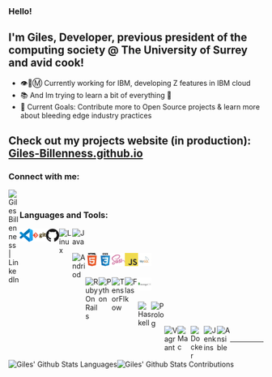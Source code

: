 ### Hello! 

## I'm Giles, Developer, previous president of the computing society @ The University of Surrey and avid cook!
- 👁️🐝Ⓜ️ Currently working for IBM, developing Z features in IBM cloud
- 📚 And Im trying to learn a bit of everything 🤣
- 🥅 Current Goals: Contribute more to Open Source projects & learn more about bleeding edge industry practices

## Check out my projects website (in production): [Giles-Billenness.github.io](https://giles-billenness.github.io/)

### Connect with me:

[<img align="left" alt="GilesBillenness | LinkedIn" width="22px" src="https://cdn.jsdelivr.net/npm/simple-icons@v3/icons/linkedin.svg" />][linkedin]

<br />

### Languages and Tools:

<img align="left" alt="Visual Studio Code" width="26px" src="https://raw.githubusercontent.com/github/explore/80688e429a7d4ef2fca1e82350fe8e3517d3494d/topics/visual-studio-code/visual-studio-code.png" />
<img align="left" alt="Git" width="26px" src="https://raw.githubusercontent.com/github/explore/80688e429a7d4ef2fca1e82350fe8e3517d3494d/topics/git/git.png" />
<img align="left" alt="GitHub" width="26px" src="https://raw.githubusercontent.com/github/explore/78df643247d429f6cc873026c0622819ad797942/topics/github/github.png" />
<img align="left" alt="Linux" width="26px" src="https://cdn3.iconfinder.com/data/icons/logos-brands-3/24/logo_brand_brands_logos_linux-512.png" />
<img align="left" alt="Java" width="26px" src="https://cdn.icon-icons.com/icons2/195/PNG/256/Java_23404.png" />
<br />

<br /><img align="left" alt="Andriod" width="26px" src="https://cdn.icon-icons.com/icons2/50/PNG/256/andriod_social_10643.png" />
<img align="left" alt="HTML5" width="26px" src="https://raw.githubusercontent.com/github/explore/80688e429a7d4ef2fca1e82350fe8e3517d3494d/topics/html/html.png" />
<img align="left" alt="CSS3" width="26px" src="https://raw.githubusercontent.com/github/explore/80688e429a7d4ef2fca1e82350fe8e3517d3494d/topics/css/css.png" />
<img align="left" alt="Sass" width="26px" src="https://raw.githubusercontent.com/github/explore/80688e429a7d4ef2fca1e82350fe8e3517d3494d/topics/sass/sass.png" />
<img align="left" alt="JavaScript" width="26px" src="https://raw.githubusercontent.com/github/explore/80688e429a7d4ef2fca1e82350fe8e3517d3494d/topics/javascript/javascript.png" />
<img align="left" alt="MySQL" width="26px" src="https://raw.githubusercontent.com/github/explore/80688e429a7d4ef2fca1e82350fe8e3517d3494d/topics/mysql/mysql.png" /><br />

<br /><img align="left" alt="RubyOnRails" width="26px" src="https://upload.wikimedia.org/wikipedia/commons/1/16/Ruby_on_Rails-logo.png" />
<img align="left" alt="Python" width="26px" src="https://cdn3.iconfinder.com/data/icons/logos-and-brands-adobe/512/267_Python-512.png" />
<img align="left" alt="TensorFlow" width="26px" src="https://cdn.icon-icons.com/icons2/2389/PNG/512/tensorflow_logo_icon_144808.png" />
<img align="left" alt="Flask" width="26px" src="https://cdn.icon-icons.com/icons2/2389/PNG/512/flask_logo_icon_145276.png" />
<img align="left" alt="MongoDB" width="26px" src="https://raw.githubusercontent.com/github/explore/80688e429a7d4ef2fca1e82350fe8e3517d3494d/topics/mongodb/mongodb.png" /><br />


<br /><img align="left" alt="Haskell" width="26px" src="https://cdn.icon-icons.com/icons2/512/PNG/512/prog-haskell_icon-icons.com_50793.png" />
<img align="left" alt="Prolog" width="26px" src="https://cdn.icon-icons.com/icons2/2107/PNG/512/file_type_prolog_icon_130230.png" /><br />



<br /><img align="left" alt="Vagrant" width="26px" src="https://cdn.iconscout.com/icon/free/png-512/vagrant-5-1174986.png" />
<img align="left" alt="Mac" width="26px" src="https://cdn2.iconfinder.com/data/icons/social-icons-color/512/apple-512.png" />
<img align="left" alt="Docker" width="26px" src="https://cdn3.iconfinder.com/data/icons/logos-and-brands-adobe/512/97_Docker-512.png" />
<img align="left" alt="Jenkins" width="26px" src="https://cdn.iconscout.com/icon/free/png-256/jenkins-5-569553.png" />
<img align="left" alt="Ansible" width="26px" src="https://cdn.icon-icons.com/icons2/2389/PNG/512/ansible_logo_icon_145495.png" /><br />

---

<a><img align="left" alt="Giles' Github Stats Languages" src="https://github-readme-stats.vercel.app/api/top-langs/?username=Giles-Billenness&layout=compact" />
</a>
<a><img align="left" alt="Giles' Github Stats Contributions" src="https://github-readme-stats.vercel.app/api?username=Giles-Billenness&show_icons=true&hide_border=true" />
</a>




[linkedin]: https://www.linkedin.com/in/giles-billenness/
